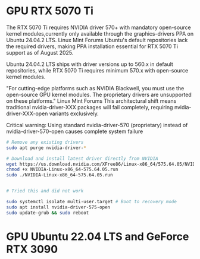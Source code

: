 # GPU RTX 5070 Ti
The RTX 5070 Ti requires NVIDIA driver 570+ with mandatory open-source kernel modules,currently only available through the graphics-drivers PPA on Ubuntu 24.04.2 LTS.
Linux Mint Forums Ubuntu's default repositories lack the required drivers, making PPA installation essential for RTX 5070 Ti support as of August 2025.


Ubuntu 24.04.2 LTS ships with driver versions up to 560.x in default repositories, while RTX 5070 Ti requires minimum 570.x with open-source kernel modules.

"For cutting-edge platforms such as NVIDIA Blackwell, you must use the open-source GPU kernel modules. The proprietary drivers are unsupported on these platforms." 
Linux Mint Forums This architectural shift means traditional nvidia-driver-XXX packages will fail completely, requiring nvidia-driver-XXX-open variants exclusively. 

Critical warning: Using standard nvidia-driver-570 (proprietary) instead of nvidia-driver-570-open causes complete system failure

```bash
# Remove any existing drivers
sudo apt purge nvidia-driver-*

# Download and install latest driver directly from NVIDIA
wget https://us.download.nvidia.com/XFree86/Linux-x86_64/575.64.05/NVIDIA-Linux-x86_64-575.64.05.run
chmod +x NVIDIA-Linux-x86_64-575.64.05.run
sudo ./NVIDIA-Linux-x86_64-575.64.05.run


# Tried this and did not work

sudo systemctl isolate multi-user.target # Boot to recovery mode
sudo apt install nvidia-driver-575-open
sudo update-grub && sudo reboot
```
# GPU Ubuntu 22.04 LTS and GeForce RTX 3090
